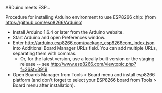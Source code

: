 ARDuino meets ESP...

Procedure for installing Arduino environment to use ESP8266 chip: (from
https://github.com/esp8266/Arduino)

- Install Arduino 1.6.4 or later from the Arduino website.
- Start Arduino and open Preferences window.
- Enter http://arduino.esp8266.com/package_esp8266com_index.json into
  Additional Board Manager URLs field. You can add multiple URLs, separating
  them with commas.
  - Or, for the latest version, use a locally built version or the staging
    release -- see http://www.esp8266.com/viewtopic.php?f=26&t=3919
- Open Boards Manager from Tools > Board menu and install esp8266 platform
  (and don't forget to select your ESP8266 board from Tools > Board menu after
  installation).



